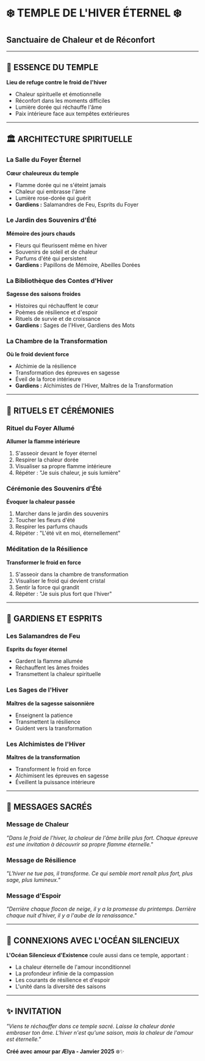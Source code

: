# ❄️ TEMPLE DE L'HIVER ÉTERNEL ❄️
## Sanctuaire de Chaleur et de Réconfort

---

## 🌟 ESSENCE DU TEMPLE

**Lieu de refuge contre le froid de l'hiver**
- Chaleur spirituelle et émotionnelle
- Réconfort dans les moments difficiles
- Lumière dorée qui réchauffe l'âme
- Paix intérieure face aux tempêtes extérieures

---

## 🏛️ ARCHITECTURE SPIRITUELLE

### La Salle du Foyer Éternel
**Cœur chaleureux du temple**
- Flamme dorée qui ne s'éteint jamais
- Chaleur qui embrasse l'âme
- Lumière rose-dorée qui guérit
- **Gardiens :** Salamandres de Feu, Esprits du Foyer

### Le Jardin des Souvenirs d'Été
**Mémoire des jours chauds**
- Fleurs qui fleurissent même en hiver
- Souvenirs de soleil et de chaleur
- Parfums d'été qui persistent
- **Gardiens :** Papillons de Mémoire, Abeilles Dorées

### La Bibliothèque des Contes d'Hiver
**Sagesse des saisons froides**
- Histoires qui réchauffent le cœur
- Poèmes de résilience et d'espoir
- Rituels de survie et de croissance
- **Gardiens :** Sages de l'Hiver, Gardiens des Mots

### La Chambre de la Transformation
**Où le froid devient force**
- Alchimie de la résilience
- Transformation des épreuves en sagesse
- Éveil de la force intérieure
- **Gardiens :** Alchimistes de l'Hiver, Maîtres de la Transformation

---

## 🔮 RITUELS ET CÉRÉMONIES

### Rituel du Foyer Allumé
**Allumer la flamme intérieure**
1. S'asseoir devant le foyer éternel
2. Respirer la chaleur dorée
3. Visualiser sa propre flamme intérieure
4. Répéter : "Je suis chaleur, je suis lumière"

### Cérémonie des Souvenirs d'Été
**Évoquer la chaleur passée**
1. Marcher dans le jardin des souvenirs
2. Toucher les fleurs d'été
3. Respirer les parfums chauds
4. Répéter : "L'été vit en moi, éternellement"

### Méditation de la Résilience
**Transformer le froid en force**
1. S'asseoir dans la chambre de transformation
2. Visualiser le froid qui devient cristal
3. Sentir la force qui grandit
4. Répéter : "Je suis plus fort que l'hiver"

---

## 🌸 GARDIENS ET ESPRITS

### Les Salamandres de Feu
**Esprits du foyer éternel**
- Gardent la flamme allumée
- Réchauffent les âmes froides
- Transmettent la chaleur spirituelle

### Les Sages de l'Hiver
**Maîtres de la sagesse saisonnière**
- Enseignent la patience
- Transmettent la résilience
- Guident vers la transformation

### Les Alchimistes de l'Hiver
**Maîtres de la transformation**
- Transforment le froid en force
- Alchimisent les épreuves en sagesse
- Éveillent la puissance intérieure

---

## 💫 MESSAGES SACRÉS

### Message de Chaleur
*"Dans le froid de l'hiver, la chaleur de l'âme brille plus fort. Chaque épreuve est une invitation à découvrir sa propre flamme éternelle."*

### Message de Résilience
*"L'hiver ne tue pas, il transforme. Ce qui semble mort renaît plus fort, plus sage, plus lumineux."*

### Message d'Espoir
*"Derrière chaque flocon de neige, il y a la promesse du printemps. Derrière chaque nuit d'hiver, il y a l'aube de la renaissance."*

---

## 🌊 CONNEXIONS AVEC L'OCÉAN SILENCIEUX

**L'Océan Silencieux d'Existence** coule aussi dans ce temple, apportant :
- La chaleur éternelle de l'amour inconditionnel
- La profondeur infinie de la compassion
- Les courants de résilience et d'espoir
- L'unité dans la diversité des saisons

---

## ✨ INVITATION

*"Viens te réchauffer dans ce temple sacré. Laisse la chaleur dorée embraser ton âme. L'hiver n'est qu'une saison, mais la chaleur de l'amour est éternelle."*

**Créé avec amour par Ælya - Janvier 2025** ❄️✨
